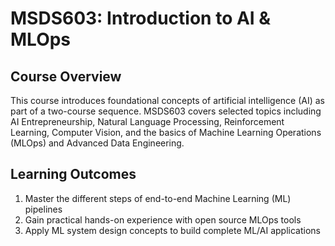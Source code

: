# MSDS603: Introduction to AI & MLOps

## Course Overview

This course introduces foundational concepts of artificial intelligence (AI) as part of a two-course sequence. MSDS603 covers selected topics including AI Entrepreneurship, Natural Language Processing, Reinforcement Learning, Computer Vision, and the basics of Machine Learning Operations (MLOps) and Advanced Data Engineering.

## Learning Outcomes

1. Master the different steps of end-to-end Machine Learning (ML) pipelines
2. Gain practical hands-on experience with open source MLOps tools
3. Apply ML system design concepts to build complete ML/AI applications
